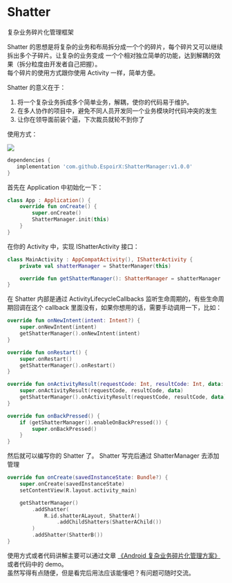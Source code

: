 # Shatter
复杂业务碎片化管理框架

Shatter 的思想是将复杂的业务和布局拆分成一个个的碎片，每个碎片又可以继续拆出多个子碎片。让复杂的业务变成
一个个相对独立简单的功能，达到解耦的效果（拆分粒度由开发者自己把握）。  
每个碎片的使用方式跟你使用 Activity 一样，简单方便。

Shatter 的意义在于：
1. 将一个复杂业务拆成多个简单业务，解耦，使你的代码易于维护。
2. 在多人协作的项目中，避免不同人员开发同一个业务模块时代码冲突的发生
3. 让你在领导面前装个逼，下次裁员就轮不到你了

使用方式：

[![](https://jitpack.io/v/EspoirX/ShatterManager.svg)](https://jitpack.io/#EspoirX/ShatterManager)
```groovy
dependencies {
   implementation 'com.github.EspoirX:ShatterManager:v1.0.0'
}
```

首先在 Application 中初始化一下：
```kotlin
class App : Application() {
    override fun onCreate() {
        super.onCreate()
        ShatterManager.init(this)
    }
}
```

在你的 Activity 中，实现 IShatterActivity 接口：
```kotlin
class MainActivity : AppCompatActivity(), IShatterActivity {
    private val shatterManager = ShatterManager(this)

    override fun getShatterManager(): ShatterManager = shatterManager
}
```

在 Shatter 内部是通过 ActivityLifecycleCallbacks 监听生命周期的，有些生命周期回调在这个 callback 
里面没有，如果你想用的话，需要手动调用一下，比如：
```kotlin
override fun onNewIntent(intent: Intent?) {
    super.onNewIntent(intent)
    getShatterManager().onNewIntent(intent)
}

override fun onRestart() {
    super.onRestart()
    getShatterManager().onRestart()
}

override fun onActivityResult(requestCode: Int, resultCode: Int, data: Intent?) {
    super.onActivityResult(requestCode, resultCode, data)
    getShatterManager().onActivityResult(requestCode, resultCode, data)
}

override fun onBackPressed() {
    if (getShatterManager().enableOnBackPressed()) {
        super.onBackPressed()
    }
}
```

然后就可以编写你的 Shatter 了。 Shatter 写完后通过 ShatterManager 去添加管理
```kotlin
override fun onCreate(savedInstanceState: Bundle?) {
    super.onCreate(savedInstanceState)
    setContentView(R.layout.activity_main)

    getShatterManager()
        .addShatter(
            R.id.shatterALayout, ShatterA()
                .addChildShatters(ShatterAChild())
        )
        .addShatter(ShatterB())
}
```

使用方式或者代码讲解主要可以通过文章 [《Android 复杂业务碎片化管理方案》]("https://juejin.cn/spost/7336750909508206604")  或者代码中的 demo。  
虽然写得有点随便，但是看完后用法应该能懂吧？有问题可随时交流。



